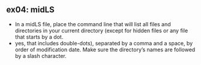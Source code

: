 ## ex04: midLS ## 
- In a midLS file, place the command line that will list all files and directories in your current directory (except for hidden files or any file that starts by a dot.
- yes, that includes double-dots), separated by a comma and a space, by order of modification date. Make sure the directory’s names are followed by a slash character.